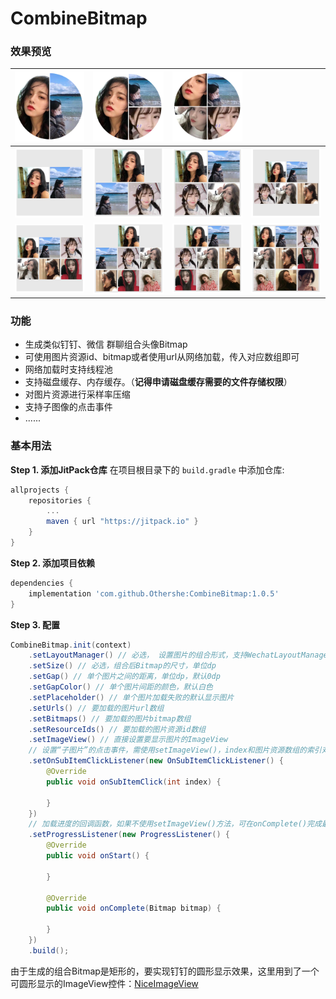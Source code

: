 # CombineBitmap

### 效果预览

|![](images/d1.PNG)|![](images/d2.PNG)|![](images/d3.PNG)||
|---|---|---|---|
|![](images/w1.PNG)|![](images/w2.PNG)|![](images/w3.PNG)|![](images/w4.PNG)|
|![](images/w5.PNG)|![](images/w6.PNG)|![](images/w7.PNG)|![](images/w8.PNG)|

### 功能
* 生成类似钉钉、微信 群聊组合头像Bitmap
* 可使用图片资源id、bitmap或者使用url从网络加载，传入对应数组即可
* 网络加载时支持线程池
* 支持磁盘缓存、内存缓存。（**记得申请磁盘缓存需要的文件存储权限**）
* 对图片资源进行采样率压缩
* 支持子图像的点击事件
* ......
### 基本用法
**Step 1. 添加JitPack仓库**
在项目根目录下的 `build.gradle` 中添加仓库:
``` gradle
allprojects {
    repositories {
        ...
        maven { url "https://jitpack.io" }
    }
}
```
**Step 2. 添加项目依赖**
``` gradle
dependencies {
    implementation 'com.github.Othershe:CombineBitmap:1.0.5'
}
```
**Step 3. 配置**
``` java
CombineBitmap.init(context)
    .setLayoutManager() // 必选， 设置图片的组合形式，支持WechatLayoutManager、DingLayoutManager
    .setSize() // 必选，组合后Bitmap的尺寸，单位dp
    .setGap() // 单个图片之间的距离，单位dp，默认0dp
    .setGapColor() // 单个图片间距的颜色，默认白色
    .setPlaceholder() // 单个图片加载失败的默认显示图片
    .setUrls() // 要加载的图片url数组
    .setBitmaps() // 要加载的图片bitmap数组
    .setResourceIds() // 要加载的图片资源id数组
    .setImageView() // 直接设置要显示图片的ImageView
    // 设置“子图片”的点击事件，需使用setImageView()，index和图片资源数组的索引对应
    .setOnSubItemClickListener(new OnSubItemClickListener() {
        @Override
        public void onSubItemClick(int index) {

        }
    })
    // 加载进度的回调函数，如果不使用setImageView()方法，可在onComplete()完成最终图片的显示
    .setProgressListener(new ProgressListener() {
        @Override
        public void onStart() {

        }

        @Override
        public void onComplete(Bitmap bitmap) {

        }
    })
    .build();
```
由于生成的组合Bitmap是矩形的，要实现钉钉的圆形显示效果，这里用到了一个可圆形显示的ImageView控件：[NiceImageView](https://github.com/Othershe/NiceImageView)
